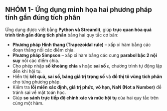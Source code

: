 ## NHÓM 1- Ứng dụng minh họa hai phương pháp tính gần đúng tích phân
Ứng dụng được viết bằng **Python và Streamlit**, giúp **trực quan hóa quá trình tính gần đúng tích phân** bằng hai quy tắc cơ bản:

* **Phương pháp Hình thang (Trapezoidal rule)** – xấp xỉ hàm bằng các đoạn thẳng nối các điểm chia.
* **Phương pháp Simpson** – xấp xỉ hàm bằng các cung **parabol bậc 2 nội suy** nối các điểm chia.
* Cho phép nhập **số khoảng chia `n`** hoặc **sai số `ε`**, chương trình tự động lặp đến khi hội tụ.
* Hiển thị **kết quả, sai số, bảng giá trị trọng số** và **đồ thị tô vùng tích phân** cho từng phương pháp.
* Kiểm tra **lỗi miền xác định, giá trị phức, vô hạn, NaN (Not a Number)** để tránh sai về mặt toán học.
* Giúp **so sánh trực tiếp độ chính xác và mức hội tụ** của hai quy tắc trên cùng một hàm.
